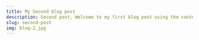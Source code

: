 ```yaml
---
title: My Second blog post
description: Second post, Welcome to my first blog post using the content module.Lorem Ipsum is simply dummy text of the printing and typesetting industry. Lorem Ipsum has been the industry's standard dummy text ever since the 1500s, when an unknown printer took a galley of type and scrambled it to make a type specimen book. 
slug: second-post
img: blog-2.jpg
---
```

